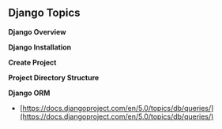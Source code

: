 ## Django Topics

**Django Overview**

**Django Installation**

**Create Project**

**Project Directory Structure**

**Django ORM**
 - [https://docs.djangoproject.com/en/5.0/topics/db/queries/](https://docs.djangoproject.com/en/5.0/topics/db/queries/)
